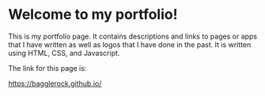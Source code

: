 # Welcome to my portfolio!

This is my portfolio page.  It contains descriptions and links to pages or apps that I have written as well as logos that I have done in the past.  It is written using HTML, CSS, and Javascript. 

The link for this page is:

https://bagglerock.github.io/